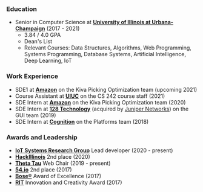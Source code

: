 ### Education
- Senior in Computer Science at [**University of Illinois at Urbana-Champaign**](https://illinois.edu/) (2017 - 2021)
  - 3.84 / 4.0 GPA
  - Dean's List
  - Relevant Courses: Data Structures, Algorithms, Web Programming, Systems Programming, Database Systems, Artificial Intelligence, Deep Learning, IoT

### Work Experience
- SDE1 at [**Amazon**](https://www.amazon.com/) on the Kiva Picking Optimization team (upcoming 2021)
- Course Assistant at [**UIUC**](https://cs.illinois.edu/academics/courses/cs242) on the CS 242 course staff (2021)
- SDE Intern at [**Amazon**](https://www.amazon.com/) on the Kiva Picking Optimization team (2020)
- SDE Intern at [**128 Technology**](https://www.128technology.com/) (acquired by [Juniper Networks](https://www.juniper.net/)) on the GUI team (2019)
- SDE Intern at [**Cognition**](https://cognition.us/) on the Platforms team (2018)

### Awards and Leadership
- [**IoT Systems Research Group**](https://ece.illinois.edu/about/directory/faculty/caesar) Lead developer (2020 - present)
- [**HackIllinois**](https://2020.hackillinois.org/) 2nd place (2020)
- [**Theta Tau**](https://www.kappathetatau.org/) Web Chair (2019 - present)
- [**54.io**](http://founders.illinois.edu/fiftyfour/) 2nd place (2017)
- [**Bose®**](https://www.bose.com/) Award of Excellence (2017)
- [**RIT**](https://www.rit.edu/) Innovation and Creativity Award (2017)
